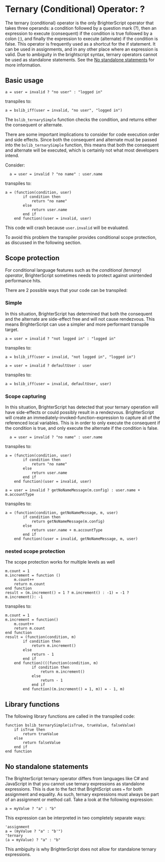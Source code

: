 # Ternary (Conditional) Operator: ?
The ternary (conditional) operator is the only BrighterScript operator that takes three operands: a condition followed by a question mark (?), then an expression to execute (consequent) if the condition is true followed by a colon (:), and finally the expression to execute (alternate) if the condition is false. This operator is frequently used as a shortcut for the if statement. It can be used in assignments, and in any other place where an expression is valid. Due to ambiguity in the brightscript syntax, ternary operators cannot be used as standalone statements. See the [No standalone statements](#no-standalone-statements) for more information.

## Basic usage

```BrighterScript
a = user = invalid ? "no user" : "logged in"
```

transpiles to:

```BrightScript
a = bslib_iff(user = invalid, "no user", "logged in")
```

The `bslib_ternarySimple` function checks the condition, and returns either the consequent or alternate.

There are some important implications to consider for code execution order and side effects. Since both the consequent and alternate must be passed into the `bslib_ternarySimple` function, this means that both the consequent and alternate will be executed, which is certainly not what most developers intend.

Consider:

```BrighterScript
  a = user = invalid ? "no name" : user.name
```

transpiles to:
```BrightScript
a = (function(condition, user)
        if condition then
            return "no name"
        else
            return user.name
        end if
    end function)(user = invalid, user)
```

This code will crash because `user.invalid` will be evaluated.

To avoid this problem the transpiler provides conditional scope protection, as discussed in the following section.

## Scope protection

For conditional language features such as the _conditional (ternary) operator_, BrighterScript sometimes needs to protect against unintended performance hits.

There are 2 possible ways that your code can be transpiled:

### Simple
In this situation, BrighterScript has determined that both the consequent and the alternate are side-effect free and will not cause rendezvous. This means BrighterScript can use a simpler and more performant transpile target.

```BrighterScript
a = user = invalid ? "not logged in" : "logged in"
```

transpiles to:

```BrightScript
a = bslib_iff(user = invalid, "not logged in", "logged in")
```

```BrighterScript
a = user = invalid ? defaultUser : user
```

transpiles to:

```BrightScript
a = bslib_iff(user = invalid, defaultUser, user)
```

### Scope capturing
In this situation, BrighterScript has detected that your ternary operation will have side-effects or could possibly result in a rendezvous. BrighterScript will create an immediately-invoked-function-expression to capture all of the referenced local variables. This is in order to only execute the consequent if the condition is true, and only execute the alternate if the condition is false.

```BrighterScript
  a = user = invalid ? "no name" : user.name
```

transpiles to:

```BrightScript
a = (function(condition, user)
        if condition then
            return "no name"
        else
            return user.name
        end if
    end function)(user = invalid, user)
```

```BrighterScript
a = user = invalid ? getNoNameMessage(m.config) : user.name + m.accountType
```

transpiles to:

```BrightScript
a = (function(condition, getNoNameMessage, m, user)
        if condition then
            return getNoNameMessage(m.config)
        else
            return user.name + m.accountType
        end if
    end function)(user = invalid, getNoNameMessage, m, user)
```

### nested scope protection
The scope protection works for multiple levels as well
```BrighterScript
m.count = 1
m.increment = function ()
    m.count++
    return m.count
end function
result = (m.increment() = 1 ? m.increment() : -1) = -1 ? m.increment(): -1
```

transpiles to:
```BrightScript
m.count = 1
m.increment = function()
    m.count++
    return m.count
end function
result = (function(condition, m)
        if condition then
            return m.increment()
        else
            return - 1
        end if
    end function)(((function(condition, m)
            if condition then
                return m.increment()
            else
                return - 1
            end if
        end function)(m.increment() = 1, m)) = - 1, m)
```


## Library functions

The following library functions are called in the transpiled code:

```
function bslib_ternarySimple(isTrue, trueValue, falseValue)
    if isTrue then
        return trueValue
    else
        return falseValue
    end if
end function
```

## No standalone statements
The BrighterScript ternary operator differs from languages like C# and JavaScript in that you cannot use ternary expressions as standalone expressions. This is due to the fact that BrightScript uses `=` for both assignment and equality. As such, ternary expressions must always be part of an assignment or method call. Take a look at the following expression:
```
a = myValue ? "a" : "b"
```
This expression can be interpreted in two completely separate ways:
```
'assignment
a = (myValue ? "a" : "b'")
'ternary
(a = myValue) ? "a" : "b"
```
This ambiguity is why BrighterScript does not allow for standalone ternary expressions.